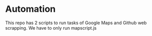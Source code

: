 # Automation

This repo has 2 scripts to run tasks of Google Maps and Github web scrapping.
We have to only run mapscript.js
